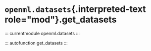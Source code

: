 # `openml.datasets`{.interpreted-text role="mod"}.get_datasets

::: currentmodule
openml.datasets
:::

::: autofunction
get_datasets
:::

<div class="clearer"></div>
